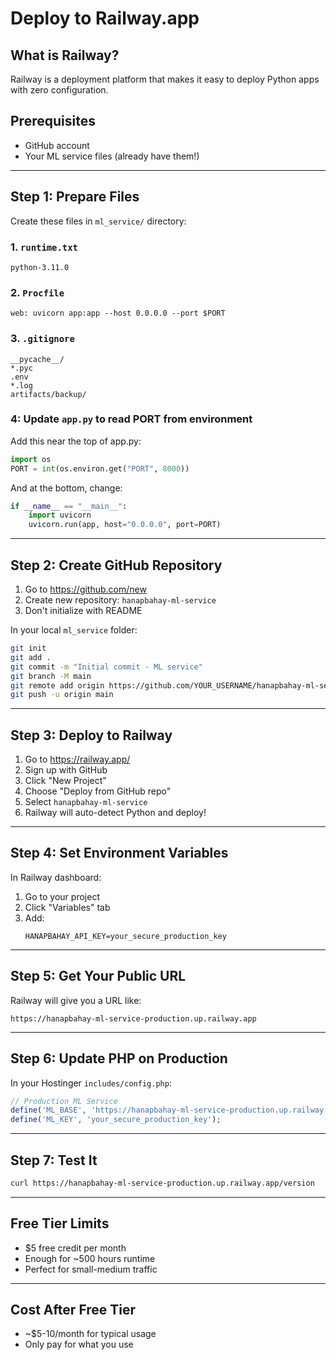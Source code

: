 # Deploy to Railway.app

## What is Railway?
Railway is a deployment platform that makes it easy to deploy Python apps with zero configuration.

## Prerequisites
- GitHub account
- Your ML service files (already have them!)

---

## Step 1: Prepare Files

Create these files in `ml_service/` directory:

### 1. `runtime.txt`
```
python-3.11.0
```

### 2. `Procfile`
```
web: uvicorn app:app --host 0.0.0.0 --port $PORT
```

### 3. `.gitignore`
```
__pycache__/
*.pyc
.env
*.log
artifacts/backup/
```

### 4: Update `app.py` to read PORT from environment

Add this near the top of app.py:
```python
import os
PORT = int(os.environ.get("PORT", 8000))
```

And at the bottom, change:
```python
if __name__ == "__main__":
    import uvicorn
    uvicorn.run(app, host="0.0.0.0", port=PORT)
```

---

## Step 2: Create GitHub Repository

1. Go to https://github.com/new
2. Create new repository: `hanapbahay-ml-service`
3. Don't initialize with README

In your local `ml_service` folder:
```bash
git init
git add .
git commit -m "Initial commit - ML service"
git branch -M main
git remote add origin https://github.com/YOUR_USERNAME/hanapbahay-ml-service.git
git push -u origin main
```

---

## Step 3: Deploy to Railway

1. Go to https://railway.app/
2. Sign up with GitHub
3. Click "New Project"
4. Choose "Deploy from GitHub repo"
5. Select `hanapbahay-ml-service`
6. Railway will auto-detect Python and deploy!

---

## Step 4: Set Environment Variables

In Railway dashboard:
1. Go to your project
2. Click "Variables" tab
3. Add:
   ```
   HANAPBAHAY_API_KEY=your_secure_production_key
   ```

---

## Step 5: Get Your Public URL

Railway will give you a URL like:
```
https://hanapbahay-ml-service-production.up.railway.app
```

---

## Step 6: Update PHP on Production

In your Hostinger `includes/config.php`:
```php
// Production ML Service
define('ML_BASE', 'https://hanapbahay-ml-service-production.up.railway.app');
define('ML_KEY', 'your_secure_production_key');
```

---

## Step 7: Test It

```bash
curl https://hanapbahay-ml-service-production.up.railway.app/version
```

---

## Free Tier Limits
- $5 free credit per month
- Enough for ~500 hours runtime
- Perfect for small-medium traffic

---

## Cost After Free Tier
- ~$5-10/month for typical usage
- Only pay for what you use
